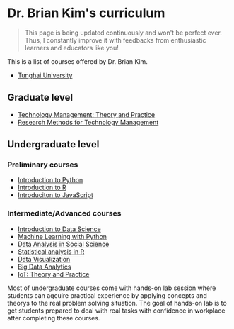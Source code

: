 # Dr. Brian Kim's curriculum

>This page is being updated continuously and won't be perfect ever. Thus, I constantly improve it with feedbacks from enthusiastic learners and educators like you!

This is a list of courses offered by Dr. Brian Kim.

- [Tunghai University](THU.md)

## Graduate level

- [Technology Management: Theory and Practice](/courses/tm_theory_practice.md)
- [Research Methods for Technology Management](/courses/rm_tm.md)

## Undergraduate level

### Preliminary courses

- [Introduction to Python](/courses/pre_python.md)
- [Introduction to R](/courses/pre_r.md)
- [Introduciton to JavaScript](/courses/pre_js.md)

### Intermediate/Advanced courses

- [Introduction to Data Science](/courses/intro_data_science.md)
- [Machine Learning with Python](/courses/machine_learning_python.md)
- [Data Analysis in Social Science](/courses/da_ss.md)
- [Statistical analysis in R](/courses/sa_r.md)
- [Data Visualization](/courses/data_visualization.md)
- [Big Data Analytics](/courses/big_data_analytics.md)
- [IoT: Theory and Practice](/courses/iot.md)

Most of undergraduate courses come with hands-on lab session where students can aqcuire practical experience by applying concepts and theorys to the real problem solving situation. The goal of hands-on lab is to get students prepared to deal with real tasks with confidence in workplace after completing these courses.
